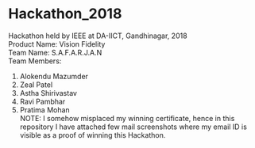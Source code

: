 # Hackathon_2018
Hackathon held by IEEE at DA-IICT, Gandhinagar, 2018\
Product Name: Vision Fidelity\
Team Name: S.A.F.A.R.J.A.N\
Team Members:
1) Alokendu Mazumder
2) Zeal Patel
3) Astha Shirivastav
4) Ravi Pambhar
5) Pratima Mohan
\
NOTE: I somehow misplaced my winning certificate, hence in this repository I have attached few mail screenshots where my email ID is visible as a proof of winning this Hackathon.
